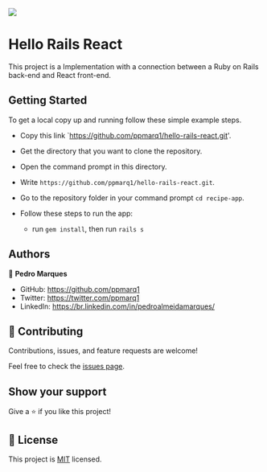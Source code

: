 ![](https://img.shields.io/badge/Microverse-blueviolet)

# Hello Rails React

This project is a Implementation with a connection between a Ruby on Rails back-end and React front-end.

## Getting Started
To get a local copy up and running follow these simple example steps.

- Copy this link `https://github.com/ppmarq1/hello-rails-react.git'.
- Get the directory that you want to clone the repository.
- Open the command prompt in this directory.
- Write `https://github.com/ppmarq1/hello-rails-react.git`.
- Go to the repository folder in your command prompt `cd recipe-app`.

- Follow these steps to run the app:
  - run `gem install`, then run `rails s`


## Authors

👤 **Pedro Marques**

- GitHub: https://github.com/ppmarq1
- Twitter: https://twitter.com/ppmarq1
- LinkedIn: https://br.linkedin.com/in/pedroalmeidamarques/

## 🤝 Contributing

Contributions, issues, and feature requests are welcome!

Feel free to check the [issues page](https://github.com/ppmarq1/hello-rails-react/issues).

## Show your support

Give a ⭐️ if you like this project!


## 📝 License

This project is [MIT](./MIT.md) licensed.

